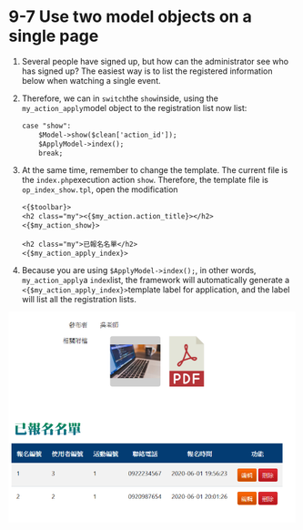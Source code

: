 # 9-7 Use two model objects on a single page

1. Several people have signed up, but how can the administrator see who has signed up? The easiest way is to list the registered information below when watching a single event.
2. Therefore, we can in `switch`the `show`inside, using the `my_action_apply`model object to the registration list now list:

   ```text
   case "show":
       $Model->show($clean['action_id']);
       $ApplyModel->index();
       break;
   ```

3. At the same time, remember to change the template. The current file is the `index.php`execution action `show`. Therefore, the template file is `op_index_show.tpl`, open the modification

   ```text
   <{$toolbar}>
   <h2 class="my"><{$my_action.action_title}></h2>
   <{$my_action_show}>

   <h2 class="my">已報名名單</h2>
   <{$my_action_apply_index}>
   ```

4. Because you are using `$ApplyModel->index();`, in other words, `my_action_apply`a `index`list, the framework will automatically generate a `<{$my_action_apply_index}>`template label for application, and the label will list all the registration lists. 

![](../.gitbook/assets/image%20%288%29.png)

